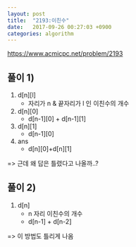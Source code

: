 ```yaml
---
layout: post
title:  "2193:이친수"
date:   2017-09-26 00:27:03 +0900
categories: algorithm
---
```



<https://www.acmicpc.net/problem/2193>

## 풀이 1)

1. d[n][l]
	* 자리가 n & 끝자리가 l 인 이친수의 개수
2. d[n][0]
	* d[n-1][0] + d[n-1][1]
3. d[n][1]
	* d[n-1][0]
4. ans
	* d[n][0]+d[n][1]        

=> 근데 왜 답은 틀렸다고 나올까..?

## 풀이 2)

1. d[n]
	*  n 자리 이친수의 개수
	* d[n-1] + d[n-2]

=> 이 방법도 틀리게 나옴